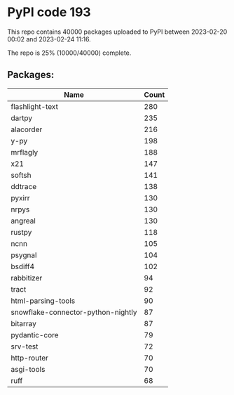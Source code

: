 # PyPI code 193

This repo contains 40000 packages uploaded to PyPI between 
2023-02-20 00:02 and 2023-02-24 11:16.

The repo is 25% (10000/40000) complete.

## Packages:

| Name  | Count |
| ----- | ----- |
| flashlight-text | 280 |
| dartpy | 235 |
| alacorder | 216 |
| y-py | 198 |
| mrflagly | 188 |
| x21 | 147 |
| softsh | 141 |
| ddtrace | 138 |
| pyxirr | 130 |
| nrpys | 130 |
| angreal | 130 |
| rustpy | 118 |
| ncnn | 105 |
| psygnal | 104 |
| bsdiff4 | 102 |
| rabbitizer | 94 |
| tract | 92 |
| html-parsing-tools | 90 |
| snowflake-connector-python-nightly | 87 |
| bitarray | 87 |
| pydantic-core | 79 |
| srv-test | 72 |
| http-router | 70 |
| asgi-tools | 70 |
| ruff | 68 |


